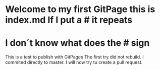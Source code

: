 # Welcome to my first GitPage this is index.md If I put a # it repeats
# I don´t know what does the # sign

This is a test to publish with GitPages
The first try did not rebuild. 
I commited directly to master.
I will now try tu create a pull request.
